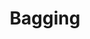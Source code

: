 ---
title: "Bagging"

categories: ['']

tags: ['Bagging']

arabic: ['التعبئة']

publishers: ['معجم مصطلحات التعلم الآلي والتعلم العميق وعلم البيانات']

types: "word"

slug: ""
---
